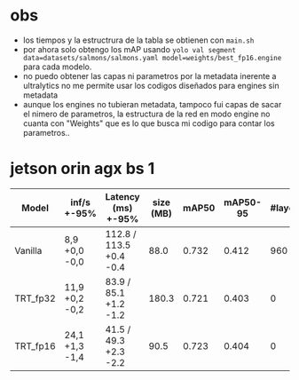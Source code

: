 # obs

- los tiempos y la estructrura de la tabla se obtienen con `main.sh`
- por ahora solo obtengo los mAP usando `yolo val segment data=datasets/salmons/salmons.yaml model=weights/best_fp16.engine` para cada modelo.
- no puedo obtener las capas ni parametros por la metadata inerente a ultralytics no me permite usar los codigos diseñados para engines sin metadata
- aunque los engines no tubieran metadata, tampoco fui capas de sacar el nimero de parametros, la estructura de la red en modo engine no cuanta con "Weights" que es lo que busca mi codigo para contar los parametros..

# jetson orin agx bs 1

|  Model          | inf/s +-95% | Latency (ms) +-95%|size (MB)  | mAP50 |mAP50-95 | #layers | #parameters|
|-----------------|-------------|-------------------|-----------|-------|------|---------|------------|
| Vanilla         |  8,9  +0,0 -0,0 | 112.8 / 113.5   +0.4 -0.4 |  88.0      | 0.732 | 0.412  | 960     | 45912659   |
| TRT_fp32        |  11,9  +0,2 -0,2 |  83.9 / 85.1    +1.2 -1.2 |  180.3     | 0.721 | 0.403 | 0       | 0          |
| TRT_fp16        |  24,1  +1,3 -1,4 |  41.5 / 49.3    +2.3 -2.2 |  90.5      |  0.723 |0.404 | 0       | 0          |